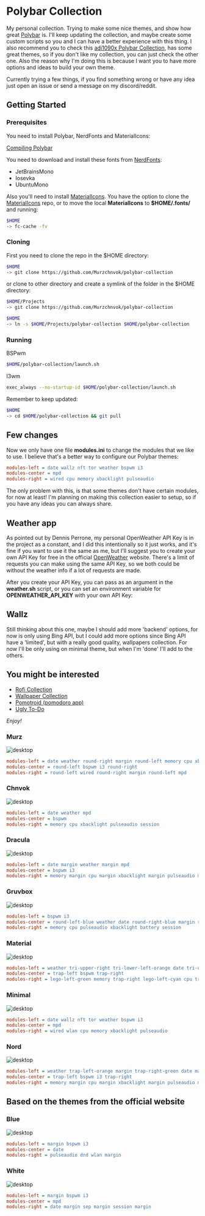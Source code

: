 # Polybar Collection

My personal collection. Trying to make some nice themes, and show how great [Polybar](https://github.com/polybar/polybar) is. I'll keep updating the collection, and maybe create some custom scripts so you and I can have a better experience with this thing. I also recommend you to check this [adi1090x Polybar Collection](https://github.com/adi1090x/polybar-themes), has some great themes, so if you don't like my collection, you can just check the other one. Also the reason why I'm doing this is because I want you to have more options and ideas to build your own theme.

Currently trying a few things, if you find something wrong or have any idea just open an issue or send a message on my discord/reddit.

## Getting Started

### Prerequisites

You need to install Polybar, NerdFonts and MaterialIcons:

[Compiling Polybar](https://github.com/polybar/polybar/wiki/Compiling)

You need to download and install these fonts from [NerdFonts](https://www.nerdfonts.com/font-downloads):

- JetBrainsMono
- Iosevka
- UbuntuMono

Also you'll need to install [MaterialIcons](https://github.com/google/material-design-icons).
You have the option to clone the [MaterialIcons](https://github.com/google/material-design-icons) repo, or to move the local **MaterialIcons** to **$HOME/.fonts/** and running:

```bash
$HOME
-> fc-cache -fv
```

### Cloning

First you need to clone the repo in the \$HOME directory:

```bash
$HOME
-> git clone https://github.com/Murzchnvok/polybar-collection
```

or clone to other directory and create a symlink of the folder in the \$HOME directory:

```bash
$HOME/Projects
-> git clone https://github.com/Murzchnvok/polybar-collection

$HOME
-> ln -s $HOME/Projects/polybar-collection $HOME/polybar-collection
```

### Running

BSPwm

```bash
$HOME/polybar-collection/launch.sh
```

I3wm

```bash
exec_always --no-startup-id $HOME/polybar-collection/launch.sh
```

Remember to keep updated:

```bash
$HOME
-> cd $HOME/polybar-collection && git pull
```

## Few changes

Now we only have one file **modules.ini** to change the modules that we like to use. I believe that's a better way to configure our Polybar themes:

```ini
modules-left = date wallz nft tor weather bspwm i3
modules-center = mpd
modules-right = wired cpu memory xbacklight pulseaudio
```

The only problem with this, is that some themes don't have certain modules, for now at least! I'm planning on making this collection easier to setup, so if you have any ideas you can always share.

## Weather app

As pointed out by Dennis Perrone, my personal OpenWeather API Key is in the project as a constant, and I did this intentionally so it just works, and it's fine if you want to use it the same as me, but I'll suggest you to create your own API Key for free in the official [OpenWeather](https://openweathermap.org/api) website. There's a limit of requests you can make using the same API Key, so we both could be without the weather info if a lot of requests are made.

After you create your API Key, you can pass as an argument in the **weather.sh** script, or you can set an environment variable for **OPENWEATHER_API_KEY** with your own API Key:

## Wallz

Still thinking about this one, maybe I should add more 'backend' options, for now is only using Bing API, but I could add more options since Bing API have a 'limited', but with a really good quality, wallpapers collection. For now I'll be only using on minimal theme, but when I'm 'done' I'll add to the others.

## You might be interested

- [Rofi Collection](https://github.com/Murzchnvok/rofi-collection)
- [Wallpaper Collection](https://drive.google.com/drive/folders/1o1qjRgkJtnF_8uGB1z6MRsQUjWinHUsw?usp=sharing)
- [Pomotroid (pomodoro app)](https://github.com/Splode/pomotroid)
- [Ugly To-Do](https://github.com/Murzchnvok/ugly-todo)

_Enjoy!_

### Murz

![desktop](screenshots/murz/desktop.png)

```ini
modules-left = date weather round-right margin round-left memory cpu xbacklight pulseaudio round-right
modules-center = round-left bspwm i3 round-right
modules-right = round-left wired round-right margin round-left mpd
```

### Chnvok

![desktop](screenshots/chnvok/desktop.png)

```ini
modules-left = date weather mpd
modules-center = bspwm
modules-right = memory cpu xbacklight pulseaudio session
```

### Dracula

![desktop](screenshots/dracula/desktop.png)

```ini
modules-left = date margin weather margin mpd
modules-center = bspwm i3
modules-right = memory margin cpu margin xbacklight margin pulseaudio margin battery margin session
```

### Gruvbox

![desktop](screenshots/gruvbox/desktop.png)

```ini
modules-left = bspwm i3
modules-center = round-left-blue weather date round-right-blue margin round-left mpd round-right
modules-right = memory cpu pulseaudio xbacklight battery session
```

### Material

![desktop](screenshots/material/desktop.png)

```ini
modules-left = weather tri-upper-right tri-lower-left-orange date tri-upper-right tri-lower-left-green mpd honey-right
modules-center = trap-left bspwm trap-right
modules-right = lego-left-green memory trap-right lego-left-cyan cpu trap-right lego-left-yellow xbacklight trap-right lego-left-orange pulseaudio trap-right lego-left-cyan battery
```

### Minimal

![desktop](screenshots/minimal/desktop.png)

```ini
modules-left = date wallz nft tor weather bspwm i3
modules-center = mpd
modules-right = wired wlan cpu memory xbacklight pulseaudio
```

### Nord

![desktop](screenshots/nord/desktop.png)

```ini
modules-left = weather trap-left-orange margin trap-right-green date margin mpd round-right
modules-center = trap-left bspwm i3 trap-right
modules-right = memory margin cpu margin xbacklight margin pulseaudio margin battery trap-right trap-right-orange session trap-left-orange
```

## Based on the themes from the official website

### Blue

![desktop](screenshots/blue/desktop.png)

```ini
modules-left = margin bspwm i3
modules-center = date
modules-right = pulseaudio dnd wlan margin
```

### White

![desktop](screenshots/white/desktop.png)

```ini
modules-left = margin bspwm i3
modules-center = mpd
modules-right = date margin sep margin session margin
```
